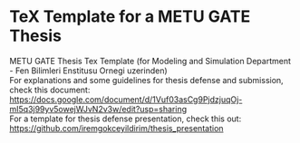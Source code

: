 # TeX Template for a METU GATE Thesis
METU GATE Thesis Tex Template (for Modeling and Simulation Department - Fen Bilimleri Enstitusu Ornegi uzerinden)<br />
For explanations and some guidelines for thesis defense and submission, check this document: https://docs.google.com/document/d/1Vuf03asCg9PjdzjuqOj-mI5q3j99yv5owejWJvN2v3w/edit?usp=sharing<br />
For a template for thesis defense presentation, check this out: https://github.com/iremgokceyildirim/thesis_presentation


